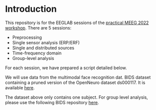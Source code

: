 # Introduction

This repository is for the EEGLAB sessions of the [practical MEEG 2022 workshop](https://practicalmeeg2022.org/). There are 5 sessions:
* Preprocessing
* Single sensor analysis (ERP/ERF)
* Single and distributed sources
* Time-frequency domain
* Group-level analysis

For each session, we have prepared a script detailed below.

We will use data from the multimodal face recognition dat. BIDS dataset containing a pruned version of the OpenNeuro dataset ds000117. It is available [here](https://zenodo.org/record/7410278).

The dataset above only contains one subject. For group level analysis, please use the following BIDS repository [here](https://openneuro.org/datasets/ds002718/versions/1.0.5).

